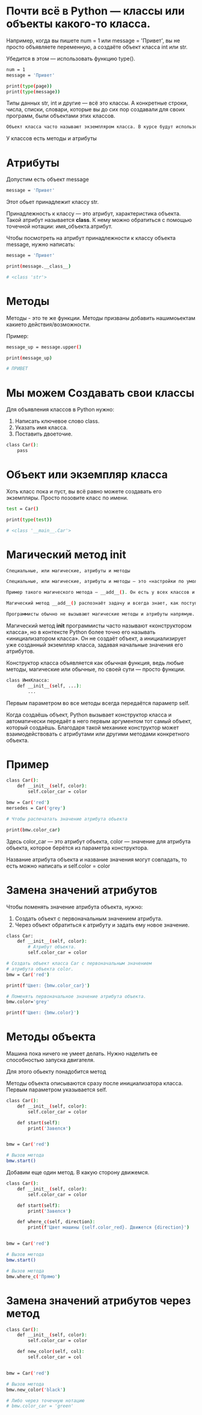 # Почти всё в Python — классы или объекты какого-то класса. 

Например, когда вы пишете num = 1 или message = 'Привет', вы не просто объявляете переменную, а создаёте объект класса int или str.

Убедится в этом — использовать функцию type().

```bash
num = 1
message = 'Привет'

print(type(page))
print(type(message))
```

Типы данных str, int и другие — всё это классы. А конкретные строки, числа, списки, словари, которые вы до сих пор создавали для своих программ, были объектами этих классов. 
```bash
Объект класса часто называют экземпляром класса. В курсе будут использоваться оба понятия.
```

У классов есть методы и атрибуты

# Атрибуты
Допустим есть объект message
```bash
message = 'Привет'
```
Этот обьет принадлежит классу str.

Принадлежность к классу — это атрибут, характеристика объекта.
Такой атрибут называется __class__. К нему можно обратиться с помощью точечной нотации: имя_объекта.атрибут.

Чтобы посмотреть на атрибут принадлежности к классу объекта message, нужно написать:
```bash
message = 'Привет'

print(message.__class__)

# <class 'str'> 
```


# Методы
Методы - это те же функции. 
Методы призваны добавить нашимоьектам какието действия/возможности.

Пример:
```bash
message_up = message.upper()

print(message_up)

# ПРИВЕТ
```




# Мы можем Создавать свои классы
Для объявления классов в Python нужно:
1. Написать ключевое слово class.
2. Указать имя класса.
3. Поставить двоеточие.

```bash
class Car():
    pass
```

# Объект или экземпляр класса
Хоть класс пока и пуст, вы всё равно можете создавать его экземпляры. Просто позовите класс по имени.

```bash
test = Car()

print(type(test))

# <class '__main__.Car'> 
```


# Магический метод __init__
```bash
Специальные, или магические, атрибуты и методы

Специальные, или магические, атрибуты и методы — это «настройки по умолчанию». Как, например, у смартфона есть заводские настройки, так и почти у всех объектов и классов в программировании есть магические атрибуты и методы. У них особенный синтаксис — в начале и в конце названия ставится по два подчёркивания, вот так: __название__.

Пример такого магического метода — __add__(). Он есть у всех классов и объектов. Этот метод знает, как действовать, когда вы используете оператор +. Вы можете использовать этот оператор для решения разных задач: сложения чисел, конкатенации строк, объединения списков. 

Магический метод __add__() распознаёт задачу и всегда знает, как поступить с данными в каждом конкретном случае. Вам не нужно вызывать этот метод и что-то разъяснять ему, достаточно просто написать 2 + 3 или 'роман' + 'тик', и каждый раз вы будете получать нужный результат.

Программисты обычно не вызывают магические методы и атрибуты напрямую. Эти методы и атрибуты, как правило, просто сообщают Python, как обрабатывать объекты и классы в определённых ситуациях.
```
Магический метод __init__ программисты часто называют «конструктором класса», но в контексте Python более точно его называть «инициализатором класса». Он не создаёт объект, а инициализирует уже созданный экземпляр класса, задавая начальные значения его атрибутов.

Конструктор класса объявляется как обычная функция, ведь любые методы, магические или обычные, по своей сути — просто функции.

```bash
class ИмяКласса:
    def __init__(self, ...):
        ... 
```

Первым параметром во все методы всегда передаётся параметр self.

Когда создаёшь объект, Python вызывает конструктор класса и автоматически передаёт в него первым аргументом тот самый объект, который создаёшь. Благодаря такой механике конструктор может взаимодействовать с атрибутами или другими методами конкретного объекта.

# Пример
```bash
class Car():
    def __init__(self, color):
        self.color_car = color

bmw = Car('red')
mersedes = Car('grey')

# Чтобы распечатать значение атрибута обьекта

print(bmw.color_car)
```
Здесь color_car — это атрибут объекта, color — значение для атрибута объекта, которое берётся из параметра конструктора.

Название атрибута объекта и название значения могут совпадать, то есть можно написать и self.color = color


# Замена значений атрибутов
Чтобы поменять значение атрибута объекта, нужно:
1. Создать объект с первоначальным значением атрибута.
2. Через объект обратиться к атрибуту и задать ему новое значение.

```bash
class Car:    
    def __init__(self, color):
        # Атрибут объекта.
        self.color_car = color

# Создать объект класса Car с первоначальным значением 
# атрибута объекта color.
bmw = Car('red')

print(f'Цвет: {bmw.color_car}')

# Поменять первоначальное значение атрибута объекта.
bmw.color='grey'

print(f'Цвет: {bmw.color}')
```


# Методы объекта
Машина пока ничего не умеет делать. Нужно наделить ее способностью запуска двигателя.

Для этого обьекту понадобится метод

Методы объекта описываются сразу после инициализатора класса. Первым параметром указывается self.

```bash
class Car():
    def __init__(self, color):
        self.color_car = color

    def start(self):
        print('Завелся')


bmw = Car('red')

# Вызов метода
bmw.start()
```

Добавим еще один метод. В какую сторону движемся.
```bash
class Car():
    def __init__(self, color):
        self.color_car = color

    def start(self):
        print('Завелся')

    def where_с(self, direction):
        print(f'Цвет машины {self.color_red}. Движется {direction}')


bmw = Car('red')

# Вызов метода
bmw.start()

# Вызов метода
bmw.where_с('Прямо')
```


# Замена значений атрибутов через метод
```bash
class Car():
    def __init__(self, color):
        self.color_car = color

    def new_color(self, col):
        self.color_car = col


bmw = Car('red')

# Вызов метода
bmw.new_color('black')

# Либо через точечную нотацию
# bmw.color_car = 'green'
```